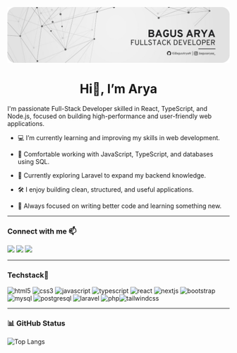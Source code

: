 <p align="center">
  <img src="assets/banner1.png" alt="banner" />
</p>


<h1 align="center">Hi👋, I’m Arya </h1>

<!-- ![Animasi](assets/animation1.gif) -->
<p align="">

I'm passionate Full-Stack Developer skilled in React, TypeScript, and Node.js,
focused on building high-performance and user-friendly web applications.


- 💻 I’m currently learning and improving my skills in web development.



- 🧠 Comfortable working with JavaScript, TypeScript, and databases using SQL.

- 🚀 Currently exploring Laravel to expand my backend knowledge.

- 🛠 I enjoy building clean, structured, and useful applications.

- 🎯 Always focused on writing better code and learning something new.

---

###  Connect with me 📫

<p>
  <a href="mailto:aryabagus453@gmail.com"><img src="https://img.shields.io/badge/Gmail-D14836?style=for-the-badge&logo=gmail&logoColor=white" /></a>
  <a href="www.linkedin.com/in/bagus-arya"><img src="https://img.shields.io/badge/LinkedIn-0077B5?style=for-the-badge&logo=linkedin&logoColor=white" /></a>
  <a href="https://open.spotify.com/user/31vvdulfhchm3tdcuxfbjt6regsm?si=b486190f803d40e7"><img src="https://img.shields.io/badge/Spotify-1DB954?style=for-the-badge&logo=spotify&logoColor=white" /></a>
</p>

---


### Techstack🚀


<p align=""> <img src="https://cdn.jsdelivr.net/gh/devicons/devicon/icons/html5/html5-original.svg" height="40" alt="html5"/> <img src="https://cdn.jsdelivr.net/gh/devicons/devicon/icons/css3/css3-original.svg" height="40" alt="css3"/> <img src="https://cdn.jsdelivr.net/gh/devicons/devicon/icons/javascript/javascript-original.svg" height="40" alt="javascript"/> <img src="https://cdn.jsdelivr.net/gh/devicons/devicon/icons/typescript/typescript-original.svg" height="40" alt="typescript"/> <img src="https://cdn.jsdelivr.net/gh/devicons/devicon/icons/react/react-original.svg" height="40" alt="react"/> <img src="https://cdn.jsdelivr.net/gh/devicons/devicon/icons/nextjs/nextjs-original.svg" height="40" alt="nextjs"/> <img src="https://cdn.jsdelivr.net/gh/devicons/devicon/icons/bootstrap/bootstrap-original.svg" height="40" alt="bootstrap"/> <img src="https://cdn.jsdelivr.net/gh/devicons/devicon/icons/mysql/mysql-original.svg" height="40" alt="mysql"/> <img src="https://cdn.jsdelivr.net/gh/devicons/devicon/icons/postgresql/postgresql-original.svg" height="40" alt="postgresql"/> <img src="https://cdn.jsdelivr.net/gh/devicons/devicon/icons/laravel/laravel-original.svg" height="40" alt="laravel"/> <img src="https://cdn.jsdelivr.net/gh/devicons/devicon/icons/php/php-original.svg" height="40" alt="php"/><img src="https://cdn.jsdelivr.net/gh/devicons/devicon/icons/tailwindcss/tailwindcss-original.svg" height="40" alt="tailwindcss"/> </p>

---

### 📊 GitHub Status

![Top Langs](https://github-readme-stats.vercel.app/api/top-langs/?username=IGBagusAryaN&layout=compact&theme=radical)
